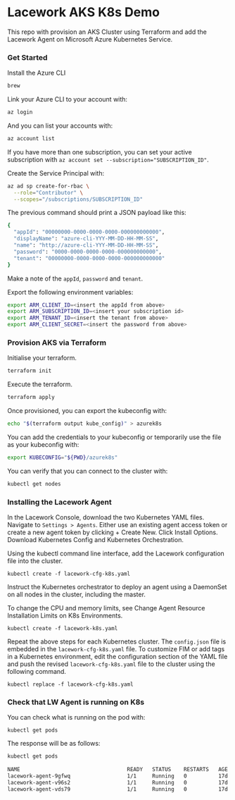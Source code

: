 # Lacework AKS K8s Demo
This repo with provision an AKS Cluster using Terraform and add the Lacework Agent on Microsoft Azure Kubernetes Service.
  
### Get Started
Install the Azure CLI
```bash
brew 
```
  
Link your Azure CLI to your account with:  
```bash
az login
```
  
And you can list your accounts with:  
```bash
az account list
```
If you have more than one subscription, you can set your active subscription with `az account set --subscription="SUBSCRIPTION_ID"`.
  
Create the Service Principal with:  
```bash
az ad sp create-for-rbac \
  --role="Contributor" \
  --scopes="/subscriptions/SUBSCRIPTION_ID"
```
  
The previous command should print a JSON payload like this:  
```bash
{
  "appId": "00000000-0000-0000-0000-000000000000",
  "displayName": "azure-cli-YYY-MM-DD-HH-MM-SS",
  "name": "http://azure-cli-YYY-MM-DD-HH-MM-SS",
  "password": "0000-0000-0000-0000-000000000000",
  "tenant": "00000000-0000-0000-0000-000000000000"
}
```
Make a note of the `appId`, `password` and `tenant`.  
  
Export the following environment variables:  
```bash
export ARM_CLIENT_ID=<insert the appId from above>
export ARM_SUBSCRIPTION_ID=<insert your subscription id>
export ARM_TENANT_ID=<insert the tenant from above>
export ARM_CLIENT_SECRET=<insert the password from above>
```
  
### Provision AKS via Terraform
Initialise your terraform.  
```bash
terraform init
```
  
Execute the terraform.  
```bash
terraform apply
```
  
Once provisioned, you can export the kubeconfig with:  
```bash
echo "$(terraform output kube_config)" > azurek8s
```
  
You can add the credentials to your kubeconfig or temporarily use the file as your kubeconfig with:  
```bash
export KUBECONFIG="${PWD}/azurek8s"
```
  
You can verify that you can connect to the cluster with:  
```bash
kubectl get nodes
```
  
### Installing the Lacework Agent
In the Lacework Console, download the two Kubernetes YAML files. Navigate to `Settings > Agents`. Either use an existing agent access token or create a new agent token by clicking + Create New. Click Install Options. Download Kubernetes Config and Kubernetes Orchestration.  
  
Using the kubectl command line interface, add the Lacework configuration file into the cluster.  
  
`kubectl create -f lacework-cfg-k8s.yaml`  
  
Instruct the Kubernetes orchestrator to deploy an agent using a DaemonSet on all nodes in the cluster, including the master.  
  
To change the CPU and memory limits, see Change Agent Resource Installation Limits on K8s Environments.  
  
`kubectl create -f lacework-k8s.yaml`   
  
Repeat the above steps for each Kubernetes cluster. The `config.json` file is embedded in the `lacework-cfg-k8s.yaml` file. To customize FIM or add tags in a Kubernetes environment, edit the configuration section of the YAML file and push the revised `lacework-cfg-k8s.yaml` file to the cluster using the following command.  
  
`kubectl replace -f lacework-cfg-k8s.yaml`   
  
### Check that LW Agent is running on K8s
You can check what is running on the pod with:   
  
`kubectl get pods`
  
The response will be as follows:
```bash
kubectl get pods  
  
NAME                                  READY   STATUS    RESTARTS   AGE  
lacework-agent-9gfwq                  1/1     Running   0          17d  
lacework-agent-v96s2                  1/1     Running   0          17d  
lacework-agent-vds79                  1/1     Running   0          17d  
```